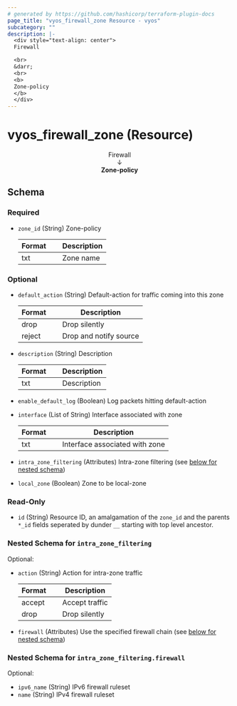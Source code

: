 ```yaml
---
# generated by https://github.com/hashicorp/terraform-plugin-docs
page_title: "vyos_firewall_zone Resource - vyos"
subcategory: ""
description: |-
  <div style="text-align: center">
  Firewall

  <br>
  &darr;
  <br>
  <b>
  Zone-policy
  </b>
  </div>
---
```


# vyos_firewall_zone (Resource)

<div style="text-align: center">
Firewall

<br>
&darr;
<br>
<b>
Zone-policy
</b>
</div>



<!-- schema generated by tfplugindocs -->
## Schema

### Required

- `zone_id` (String) Zone-policy

    |  Format &emsp; | Description  |
    |----------|---------------|
    |  txt  &emsp; |  Zone name  |

### Optional

- `default_action` (String) Default-action for traffic coming into this zone

    |  Format &emsp; | Description  |
    |----------|---------------|
    |  drop  &emsp; |  Drop silently  |
    |  reject  &emsp; |  Drop and notify source  |
- `description` (String) Description

    |  Format &emsp; | Description  |
    |----------|---------------|
    |  txt  &emsp; |  Description  |
- `enable_default_log` (Boolean) Log packets hitting default-action
- `interface` (List of String) Interface associated with zone

    |  Format &emsp; | Description  |
    |----------|---------------|
    |  txt  &emsp; |  Interface associated with zone  |
- `intra_zone_filtering` (Attributes) Intra-zone filtering (see [below for nested schema](#nestedatt--intra_zone_filtering))
- `local_zone` (Boolean) Zone to be local-zone

### Read-Only

- `id` (String) Resource ID, an amalgamation of the `zone_id` and the parents `*_id` fields seperated by dunder `__` starting with top level ancestor.

<a id="nestedatt--intra_zone_filtering"></a>
### Nested Schema for `intra_zone_filtering`

Optional:

- `action` (String) Action for intra-zone traffic

    |  Format &emsp; | Description  |
    |----------|---------------|
    |  accept  &emsp; |  Accept traffic  |
    |  drop  &emsp; |  Drop silently  |
- `firewall` (Attributes) Use the specified firewall chain (see [below for nested schema](#nestedatt--intra_zone_filtering--firewall))

<a id="nestedatt--intra_zone_filtering--firewall"></a>
### Nested Schema for `intra_zone_filtering.firewall`

Optional:

- `ipv6_name` (String) IPv6 firewall ruleset
- `name` (String) IPv4 firewall ruleset
